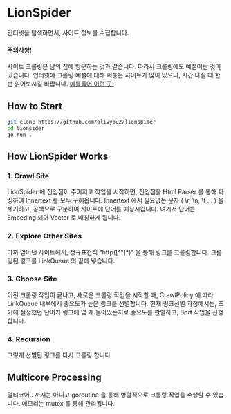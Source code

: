 # LionSpider
인터넷을 탐색하면서, 사이트 정보를 수집합니다. 

#### 주의사항!
사이트 크롤링은 남의 집에 방문하는 것과 같습니다. 따라서 크롤링에도 예절이란 것이 있습니다. 인터넷에 크롤링 예절에 대해 써놓은 사이트가 많이 있으니, 시간 나실 때 한번 읽어보시길 바랍니다.
[에를들어 이런 곳!](https://gbsb.tistory.com/80)

## How to Start
````bash
git clone https://github.com/olivyou2/lionspider
cd lionsider
go run .
````

## How LionSpider Works
### 1. Crawl Site
LionSpider 에 진입점이 주어지고 작업을 시작하면, 진입점을 Html Parser 를 통해 파싱하여 Innertext 를 모두 구해옵니다. Innertext 에서 필요없는 문자 ( \r, \n, \t ... ) 을 제거하고, 공백으로 구분하여 사이트에 단어를 매칭시킵니다. 여기서 단어는 Embeding 되어 Vector 로 매칭하게 됩니다.

### 2. Explore Other Sites
아까 얻어낸 사이트에서, 정규표현식 "http([^"]\*)" 을 통해 링크를 크롤링합니다. 크롤링된 링크를 LinkQueue 의 끝에 넣습니다.

### 3. Choose Site
이전 크롤링 작업이 끝나고, 새로운 크롤링 작업을 시작할 때, CrawlPolicy 에 따라 LinkQueue 내부에서 중요도가 높은 링크를 선별합니다. 현재 링크선별 과정에서는, 초기에 설정했던 단어가 링크에 몇 개 들어있는지로 중요도를 판별하고, Sort 작업을 진행합니다.

### 4. Recursion
그렇게 선별된 링크를 다시 크롤링 합니다

## Multicore Processing
멀티코어.. 까지는 아니고 goroutine 을 통해 병렬적으로 크롤링 작업을 수행할 수 있습니다. 메모리는 mutex 를 통해 관리됩니다.
